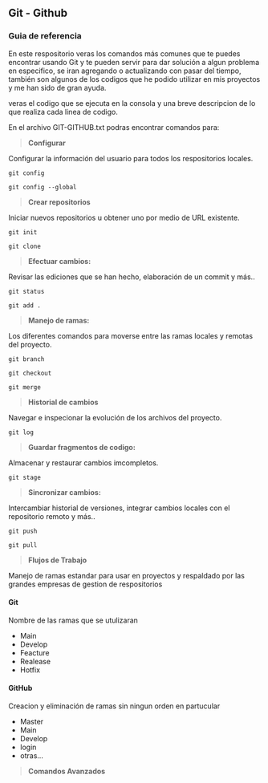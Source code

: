 ## Git  - Github
### Guia de referencia 

En este respositorio veras los comandos más comunes que te puedes encontrar usando Git y te pueden servir para dar solución a algun problema en especifico, se iran agregando o actualizando con pasar del tiempo, también son algunos de los codigos que he podido utilizar en mis proyectos y me han sido de gran ayuda. 

veras el codigo que se ejecuta en la consola  y una breve descripcion de lo que realiza cada linea de codigo. 

En el archivo GIT-GITHUB.txt podras encontrar comandos para:

> **Configurar**

Configurar la información del usuario para todos los respositorios locales. 

`git config`

`git config --global`

> **Crear repositorios**

Iniciar nuevos repositorios u obtener uno por medio de URL existente.

`git init`

`git clone`

> **Efectuar cambios:**

Revisar las ediciones que se han hecho, elaboración de un commit y más..

`git status `

`git add . `

> **Manejo de ramas:**

Los diferentes comandos para moverse entre las ramas locales y remotas del proyecto. 

`git branch `

`git checkout`

`git merge`


> **Historial de cambios**

Navegar e inspecionar la evolución de los archivos del proyecto. 

`git log `

> **Guardar fragmentos de codigo:**

Almacenar y restaurar cambios imcompletos.

`git stage`


> **Sincronizar cambios:**

Intercambiar historial de versiones, integrar cambios locales con el repositorio remoto y más..

`git push `

`git pull`

> **Flujos de Trabajo**

Manejo  de ramas estandar para usar en proyectos y respaldado por las grandes empresas de gestion de respositorios

#### Git 
Nombre de las ramas que se utulizaran
- Main 
- Develop
- Feacture 
- Realease
- Hotfix

#### GitHub 
Creacion y eliminación de ramas sin ningun orden en partucular
- Master 
- Main
- Develop 
- login 
- otras...


> **Comandos Avanzados**





